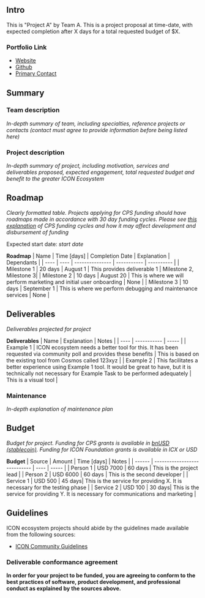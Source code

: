 ## Intro
This is "Project A" by Team A. This is a project proposal at time-date, with expected completion after X days for a total requested budget of $X.

### Portfolio Link

- [Website](https://example.com)
- [Github](https://github.com/)
- [Primary Contact](mailto:email@example.com)

## Summary

### Team description
_In-depth summary of team, including specialties, reference projects or contacts (contact must agree to provide information before being listed here)_

### Project description
_In-depth summary of project, including motivation, services and deliverables proposed, expected engagement, total requested budget and benefit to the greater ICON Ecosystem_

## Roadmap
_Clearly formatted table. Projects applying for CPS funding should have roadmaps made in accordance with 30 day funding cycles. Please see [this explanation](https://github.com/icon-community/CPS/wiki/Funding-Cycle-Explanation) of CPS funding cycles and how it may affect development and disbursement of funding_

Expected start date: _start date_

__Roadmap__
| Name | Time [days] | Completion Date | Explanation | Dependants |
| ---- | ---- | --------------- | ----------- | ---------- |
| Milestone 1 | 20 days | August 1 | This provides deliverable 1 | Milestone 2, Milestone 3|
| Milestone 2 | 10 days | August 20 | This is where we will perform marketing and initial user onboarding | None |
| Milestone 3 | 10 days | September 1 | This is where we perform debugging and maintenance services | None |

## Deliverables

_Deliverables projected for project_

__Deliverables__
| Name | Explanation | Notes |
| ---- | ----------- | ----- |
| Example 1 | ICON ecosystem needs a better tool for this. It has been requested via community poll and provides these benefits | This is based on the existing tool from Cosmos called 123xyz |
| Example 2 | This facilitates a better experience using Example 1 tool. It would be great to have, but it is technically not necessary for Example Task to be performed adequately | This is a visual tool |

### Maintenance

_In-depth explanation of maintenance plan_

## Budget

_Budget for project. Funding for CPS grants is available in [bnUSD (stablecoin)](https://balanced.network/stablecoin/). Funding for ICON Foundation grants is available in ICX or USD_

__Budget__
| Source | Amount | Time [days] | Notes |
| ------ | ---------------------------- | ---- | ----- |
| Person 1 | USD 7000 | 60 days | This is the project lead |
| Person 2 | USD 6000 | 60 days | This is the second developer |
| Service 1 | USD 500 | 45 days| This is the service for providing X. It is necessary for the testing phase |
| Service 2 | USD 100 | 30 days| This is the service for providing Y. It is necessary for communications and marketing |

## Guidelines

ICON ecosystem projects should abide by the guidelines made available from the following sources:

- [ICON Community Guidelines](https://github.com/icon-project/community/tree/main/guidelines)

### Deliverable conformance agreement

__In order for your project to be funded, you are agreeing to conform to the best practices of software, product development, and professional conduct as explained by the sources above.__